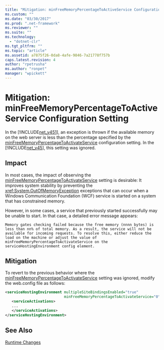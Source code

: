 ```yaml
---
title: "Mitigation: minFreeMemoryPercentageToActiveService Configuration Setting"
ms.custom: ""
ms.date: "03/30/2017"
ms.prod: ".net-framework"
ms.reviewer: ""
ms.suite: ""
ms.technology: 
  - "dotnet-clr"
ms.tgt_pltfrm: ""
ms.topic: "article"
ms.assetid: a7875f26-0da8-4afe-9846-7a21778f757b
caps.latest.revision: 4
author: "rpetrusha"
ms.author: "ronpet"
manager: "wpickett"
---
```

# Mitigation: minFreeMemoryPercentageToActiveService Configuration Setting
In the [!INCLUDE[net_v451](../../../includes/net-v451-md.md)], an exception is thrown if the available memory on the web server is less than the percentage specified by the [minFreeMemoryPercentageToActivateService](../../../docs/framework/configure-apps/file-schema/wcf/servicehostingenvironment.md) configuration setting. In the [!INCLUDE[net_v45](../../../includes/net-v45-md.md)], this setting was ignored.  
  
## Impact  
 In most cases, the impact of observing the [minFreeMemoryPercentageToActivateService](../../../docs/framework/configure-apps/file-schema/wcf/servicehostingenvironment.md) setting is desirable: It improves system stability by preventing the <xref:System.OutOfMemoryException> exceptions that can occur when a Windows Communication Foundation (WCF) service is started on a system that has constrained memory.  
  
 However, in some cases, a service that previously started successfully may be unable to start. In that case, a detailed error message appears:  
  
```console
Memory gates checking failed because the free memory (nnnn bytes) is less than nn% of total memory. As a result, the service will not be available for incoming requests. To resolve this, either reduce the load on the machine or adjust the value of minFreeMemoryPercentageToActivateService on the serviceHostingEnvironment config element.
```
  
## Mitigation  
 To revert to the previous behavior where the [minFreeMemoryPercentageToActivateService](../../../docs/framework/configure-apps/file-schema/wcf/servicehostingenvironment.md) setting was ignored, modify the web.config file as follows:  
  
```xml
<serviceHostingEnvironment multipleSiteBindingsEnabled="true"   
                           minFreeMemoryPercentageToActivateService="0">  
   <serviceActivations>  
   ...  
   </serviceActivations>  
</serviceHostingEnvironment>  
```  
  
## See Also  
 [Runtime Changes](../../../docs/framework/migration-guide/runtime-changes-in-the-net-framework-4-5-1.md)
